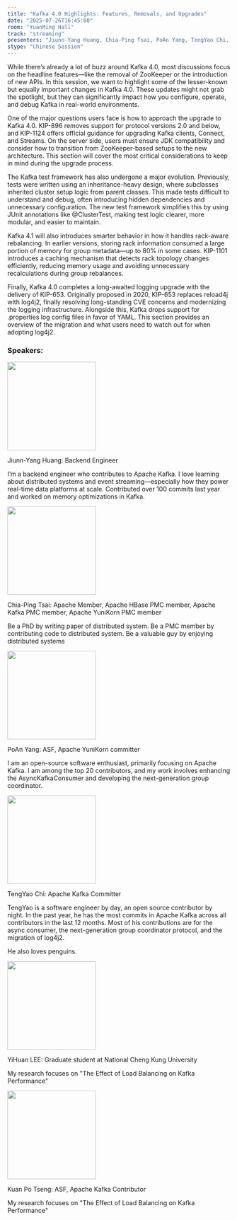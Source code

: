 ```yaml
---
title: "Kafka 4.0 Highlights: Features, Removals, and Upgrades"
date: "2025-07-26T16:45:00"
room: "YuanMing Hall"
track: "streaming"
presenters: "Jiunn-Yang Huang, Chia-Ping Tsai, PoAn Yang, TengYao Chi, YiHuan LEE, Kuan Po Tseng"
stype: "Chinese Session"
---
```


While there’s already a lot of buzz around Kafka 4.0, most discussions focus on the headline features—like the removal of ZooKeeper or the introduction of new APIs. In this session, we want to highlight some of the lesser-known but equally important changes in Kafka 4.0. These updates might not grab the spotlight, but they can significantly impact how you configure, operate, and debug Kafka in real-world environments.

One of the major questions users face is how to approach the upgrade to Kafka 4.0. KIP-896 removes support for protocol versions 2.0 and below, and KIP-1124 offers official guidance for upgrading Kafka clients, Connect, and Streams. On the server side, users must ensure JDK compatibility and consider how to transition from ZooKeeper-based setups to the new architecture. This section will cover the most critical considerations to keep in mind during the upgrade process.

The Kafka test framework has also undergone a major evolution. Previously, tests were written using an inheritance-heavy design, where subclasses inherited cluster setup logic from parent classes. This made tests difficult to understand and debug, often introducing hidden dependencies and unnecessary configuration. The new test framework simplifies this by using JUnit annotations like @ClusterTest, making test logic clearer, more modular, and easier to maintain.

Kafka 4.1 will also introduces smarter behavior in how it handles rack-aware rebalancing. In earlier versions, storing rack information consumed a large portion of memory for group metadata—up to 80% in some cases. KIP-1101 introduces a caching mechanism that detects rack topology changes efficiently, reducing memory usage and avoiding unnecessary recalculations during group rebalances.

Finally, Kafka 4.0 completes a long-awaited logging upgrade with the delivery of KIP-653. Originally proposed in 2020, KIP-653 replaces reload4j with log4j2, finally resolving long-standing CVE concerns and modernizing the logging infrastructure. Alongside this, Kafka drops support for .properties log config files in favor of YAML. This section provides an overview of the migration and what users need to watch out for when adopting log4j2.

### Speakers:

<img src="https://sessionize.com/image/1452-400o400o1-JyMyZrzbPcSemqnPycYmag.jpg" width="200" /><br/>

Jiunn-Yang Huang: Backend Engineer

I’m a backend engineer who contributes to Apache Kafka. I love learning about distributed systems and event streaming—especially how they power real-time data platforms at scale. Contributed over 100 commits last year and worked on memory optimizations in Kafka.

<img src="https://sessionize.com/image/2d3c-400o400o1-S4UZTbkX3EfAsvqD57soTa.jpg" width="200" /><br/>

Chia-Ping Tsai: Apache Member, Apache HBase PMC member, Apache Kafka PMC member, Apache YuniKorn PMC member

Be a PhD by writing paper of distributed system. Be a PMC member by contributing code to distributed system. Be a valuable guy by enjoying distributed systems


<img src="https://sessionize.com/image/cdca-400o400o1-KCJ6DRaPTfEdWiiTQ4Zzxy.jpg" width="200" /><br/>

PoAn Yang: ASF, Apache YuniKorn committer

I am an open-source software enthusiast, primarily focusing on Apache Kafka. I am among the top 20 contributors, and my work involves enhancing the AsyncKafkaConsumer and developing the next-generation group coordinator.


<img src="https://sessionize.com/image/b096-400o400o1-4neD1RFWbr1BXxdKrF69st.jpg" width="200" /><br/>

TengYao Chi: Apache Kafka Committer

TengYao is a software engineer by day, an open source contributor by night.
In the past year, he has the most commits in Apache Kafka across all contributors in the last 12 months. Most of his contributions are for the async consumer, the next-generation group coordinator protocol, and the migration of log4j2.

He also loves penguins.


<img src="https://sessionize.com/image/c5ac-400o400o1-DuGnE5zsb5qfQTHAKajgzb.jpg" width="200" /><br/>

YiHuan LEE: Graduate student at National Cheng Kung University

My research focuses on "The Effect of Load Balancing on Kafka Performance"

<img src="https://sessionize.com/image/4f33-400o400o1-U8VTJGFMti2BRV8KsAi6VB.png" width="200" /><br/>

Kuan Po Tseng: ASF, Apache Kafka Contributor

My research focuses on "The Effect of Load Balancing on Kafka Performance"